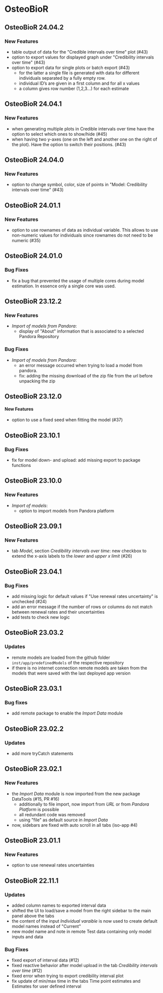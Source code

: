 # OsteoBioR

## OsteoBioR 24.04.2

### New Features
- table output of data for the "Credible intervals over time" plot (#43)
- option to export values for displayed graph under "Credibility intervals over time" (#43)
- option to export data for single plots or batch export (#43)
  - for the latter a single file is generated with data for different individuals separated by a 
  fully empty row.
  - individual ID’s are given in a first column and for all x values
  - a column gives row number (1,2,3…) for each estimate

## OsteoBioR 24.04.1

### New Features
- when generating multiple plots in Credible intervals over time have the option to select which 
ones to show/hide (#45)
- when having two y-axes (one on the left and another one on the right of the plot). Have the option
to switch their positions. (#43)

## OsteoBioR 24.04.0

### New Features
- option to change symbol, color, size of points in "Model: Credibility intervals over time" (#43)

## OsteoBioR 24.01.1

### New Features
- option to use rownames of data as individual variable. This allows to use non-numeric values for 
  individuals since rownames do not need to be numeric (#35)

## OsteoBioR 24.01.0

### Bug Fixes
- fix a bug that prevented the usage of multiple cores during model estimation. In essence only a
 single core was used.

## OsteoBioR 23.12.2

### New Features
- _Import of models from Pandora_: 
  - display of "About" information that is associated to a selected Pandora Repository

### Bug Fixes
- _Import of models from Pandora_: 
  - an error message occurred when trying to load a model from pandora.
  - fix: adding the missing download of the zip file from the url before unpacking the zip

## OsteoBioR 23.12.0

#### New Features
- option to use a fixed seed when fitting the model (#37)

## OsteoBioR 23.10.1

### Bug Fixes
- fix for model down- and upload: add missing export to package functions

## OsteoBioR 23.10.0

### New Features
- _Import of models_:
  - option to import models from Pandora platform

## OsteoBioR 23.09.1

### New Features
- tab _Model_, section _Credibility intervals over time_: new checkbox to extend the x-axis labels
to the _lower_ and _upper x limit_ (#26)

## OsteoBioR 23.04.1

### Bug Fixes
- add missing logic for default values if "Use renewal rates uncertainty" is unchecked (#24)
- add an error message if the number of rows or columns do not match between renewal rates and their
uncertainties
- add tests to check new logic

## OsteoBioR 23.03.2

### Updates
- remote models are loaded from the github folder `inst/app/predefinedModels` of the respective 
repository
- if there is no internet connection remote models are taken from the models that were saved with
  the last deployed app version

## OsteoBioR 23.03.1

### Bug fixes
- add remote package to enable the _Import Data_ module

## OsteoBioR 23.02.2

### Updates
- add more tryCatch statements

## OsteoBioR 23.02.1

### New Features
- the _Import Data_ module is now imported from the new package DataTools (#15, PR #16)
  - additionally to file import, now import from _URL_ or from _Pandora Platform_ is possible
  - all redundant code was removed
  - using "file" as default source in _Import Data_
- now, sidebars are fixed with auto scroll in all tabs (iso-app #4)

## OsteoBioR 23.01.1

### New Features
- option to use renewal rates uncertainties

## OsteoBioR 22.11.1

### Updates
- added column names to exported interval data
- shifted the UI to load/save a model from the right sidebar to the main panel above the tabs
- the content of the input _Individual varaible_ is now used to create default model names instead 
of "Current"
- new model name and note in remote Test data containing only model inputs and data
    
### Bug Fixes
- fixed export of interval data (#12)
- fixed reactive behavior after model upload in the tab _Credibility intervals over time_ (#12)
- fixed error when trying to export credibility interval plot 
- fix update of min/max time in the tabs Time point estimates and Estimates for user defined interval
